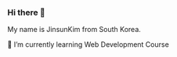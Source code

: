 ### Hi there 👋

My name is JinsunKim from South Korea.

🌱 I’m currently learning Web Development Course



